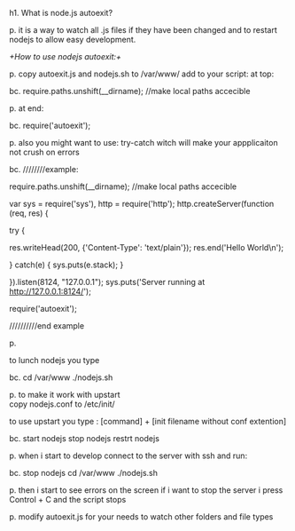 h1. What is node.js autoexit?

p. 
it is a way to watch all .js files if they have been changed and to restart nodejs
to allow easy development.

*+How to use nodejs autoexit:+*

p. 
copy autoexit.js and nodejs.sh to /var/www/
add to your script:
 at top:

bc. 
require.paths.unshift(__dirname); //make local paths accecible

p. at end:
 
bc. 
require('autoexit');


p. also you might want to use: try-catch witch will make your appplicaiton not crush on errors


bc. 
////////example:


require.paths.unshift(__dirname); //make local paths accecible

var sys = require('sys'),
   http = require('http');
http.createServer(function (req, res) {

  try
  {

  res.writeHead(200, {'Content-Type': 'text/plain'});
  res.end('Hello World\n');
  
  }
  catch(e)
  {
   sys.puts(e.stack);
  }
  
}).listen(8124, "127.0.0.1");
sys.puts('Server running at http://127.0.0.1:8124/');

require('autoexit');

//////////end example


p. 

to lunch nodejs you type

bc. 
cd /var/www
./nodejs.sh

p. 
to make it work with upstart  
copy nodejs.conf to /etc/init/

to use upstart you type :
[command] + [init filename without conf extention]

bc. 
start nodejs 
stop nodejs
restrt nodejs

p. 
when i start to develop connect to the server with ssh and run:

bc. 
stop nodejs
cd /var/www
./nodejs.sh

p. 
then i start to see errors on the screen
if i want to stop the server i press Control + C
and the script stops
 
p. 
modify autoexit.js for your needs to watch other folders and file types